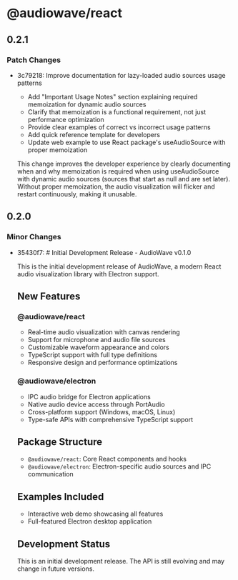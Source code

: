# @audiowave/react

## 0.2.1

### Patch Changes

- 3c79218: Improve documentation for lazy-loaded audio sources usage patterns

  - Add "Important Usage Notes" section explaining required memoization for dynamic audio sources
  - Clarify that memoization is a functional requirement, not just performance optimization
  - Provide clear examples of correct vs incorrect usage patterns
  - Add quick reference template for developers
  - Update web example to use React package's useAudioSource with proper memoization

  This change improves the developer experience by clearly documenting when and why memoization is required when using useAudioSource with dynamic audio sources (sources that start as null and are set later). Without proper memoization, the audio visualization will flicker and restart continuously, making it unusable.

## 0.2.0

### Minor Changes

- 35430f7: # Initial Development Release - AudioWave v0.1.0

  This is the initial development release of AudioWave, a modern React audio visualization library with Electron support.

  ## New Features

  ### @audiowave/react

  - Real-time audio visualization with canvas rendering
  - Support for microphone and audio file sources
  - Customizable waveform appearance and colors
  - TypeScript support with full type definitions
  - Responsive design and performance optimizations

  ### @audiowave/electron

  - IPC audio bridge for Electron applications
  - Native audio device access through PortAudio
  - Cross-platform support (Windows, macOS, Linux)
  - Type-safe APIs with comprehensive TypeScript support

  ## Package Structure

  - `@audiowave/react`: Core React components and hooks
  - `@audiowave/electron`: Electron-specific audio sources and IPC communication

  ## Examples Included

  - Interactive web demo showcasing all features
  - Full-featured Electron desktop application

  ## Development Status

  This is an initial development release. The API is still evolving and may change in future versions.
